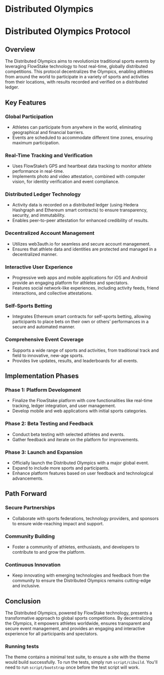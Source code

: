 # Distributed Olympics
# Distributed Olympics Protocol

## Overview

The Distributed Olympics aims to revolutionize traditional sports events by leveraging FlowStake technology to host real-time, globally distributed competitions. This protocol decentralizes the Olympics, enabling athletes from around the world to participate in a variety of sports and activities from their locations, with results recorded and verified on a distributed ledger.

## Key Features

### Global Participation

- Athletes can participate from anywhere in the world, eliminating geographical and financial barriers.
- Events are scheduled to accommodate different time zones, ensuring maximum participation.

### Real-Time Tracking and Verification

- Uses FlowStake’s GPS and heartbeat data tracking to monitor athlete performance in real-time.
- Implements photo and video attestation, combined with computer vision, for identity verification and event compliance.

### Distributed Ledger Technology

- Activity data is recorded on a distributed ledger (using Hedera Hashgraph and Ethereum smart contracts) to ensure transparency, security, and immutability.
- Enables peer-to-peer attestation for enhanced credibility of results.

### Decentralized Account Management

- Utilizes web3auth.io for seamless and secure account management.
- Ensures that athlete data and identities are protected and managed in a decentralized manner.

### Interactive User Experience

- Progressive web apps and mobile applications for iOS and Android provide an engaging platform for athletes and spectators.
- Features social network-like experiences, including activity feeds, friend interactions, and collective attestations.

### Self-Sports Betting

- Integrates Ethereum smart contracts for self-sports betting, allowing participants to place bets on their own or others’ performances in a secure and automated manner.

### Comprehensive Event Coverage

- Supports a wide range of sports and activities, from traditional track and field to innovative, new-age sports.
- Provides live updates, results, and leaderboards for all events.

## Implementation Phases

### Phase 1: Platform Development

- Finalize the FlowStake platform with core functionalities like real-time tracking, ledger integration, and user management.
- Develop mobile and web applications with initial sports categories.

### Phase 2: Beta Testing and Feedback

- Conduct beta testing with selected athletes and events.
- Gather feedback and iterate on the platform for improvements.

### Phase 3: Launch and Expansion

- Officially launch the Distributed Olympics with a major global event.
- Expand to include more sports and participants.
- Enhance platform features based on user feedback and technological advancements.

## Path Forward

### Secure Partnerships

- Collaborate with sports federations, technology providers, and sponsors to ensure wide-reaching impact and support.

### Community Building

- Foster a community of athletes, enthusiasts, and developers to contribute to and grow the platform.

### Continuous Innovation

- Keep innovating with emerging technologies and feedback from the community to ensure the Distributed Olympics remains cutting-edge and inclusive.

## Conclusion

The Distributed Olympics, powered by FlowStake technology, presents a transformative approach to global sports competitions. By decentralizing the Olympics, it empowers athletes worldwide, ensures transparent and secure event management, and provides an engaging and interactive experience for all participants and spectators.

### Running tests

The theme contains a minimal test suite, to ensure a site with the theme would build successfully. To run the tests, simply run `script/cibuild`. You'll need to run `script/bootstrap` once before the test script will work.
